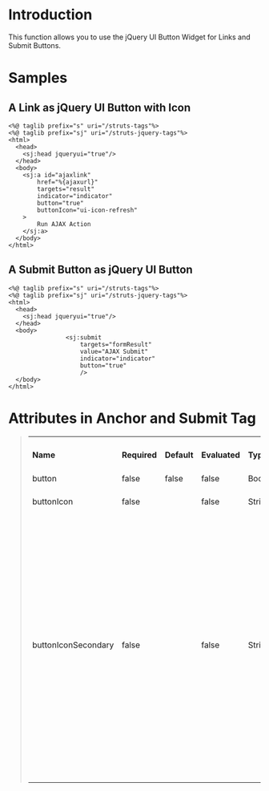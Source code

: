 

# Introduction #

This function allows you to use the jQuery UI Button Widget for Links and Submit Buttons.

# Samples #

## A Link as jQuery UI Button with Icon ##
```
<%@ taglib prefix="s" uri="/struts-tags"%>
<%@ taglib prefix="sj" uri="/struts-jquery-tags"%>
<html>
  <head>
    <sj:head jqueryui="true"/>
  </head>
  <body>
	<sj:a id="ajaxlink" 
		href="%{ajaxurl}" 
		targets="result" 
		indicator="indicator" 
		button="true" 
		buttonIcon="ui-icon-refresh"
	>
	  	Run AJAX Action
	</sj:a>
  </body>
</html>
```

## A Submit Button as jQuery UI Button ##

```
<%@ taglib prefix="s" uri="/struts-tags"%>
<%@ taglib prefix="sj" uri="/struts-jquery-tags"%>
<html>
  <head>
    <sj:head jqueryui="true"/>
  </head>
  <body>
	            <sj:submit 
	            	targets="formResult" 
	            	value="AJAX Submit" 
	            	indicator="indicator"
	            	button="true"
	            	/>
  </body>
</html>
```

# Attributes in Anchor and Submit Tag #
> <table width='100%'>
<blockquote><tr>
<blockquote><th align='left' valign='top'><h4>Name</h4></th>
<th align='left' valign='top'><h4>Required</h4></th>
<th align='left' valign='top'><h4>Default</h4></th>
<th align='left' valign='top'><h4>Evaluated</h4></th>
<th align='left' valign='top'><h4>Type</h4></th>
<th align='left' valign='top'><h4>Description</h4></th>
</blockquote></tr>
<tr>
<blockquote><td align='left' valign='top'>button</td>
<td align='left' valign='top'>false</td>
<td align='left' valign='top'>false</td>
<td align='left' valign='top'>false</td>
<td align='left' valign='top'>Boolean</td>
<td align='left' valign='top'>jQuery UI Button</td>
</blockquote></tr>
<tr>
<blockquote><td align='left' valign='top'>buttonIcon</td>
<td align='left' valign='top'>false</td>
<td align='left' valign='top'></td>
<td align='left' valign='top'>false</td>
<td align='left' valign='top'>String</td>
<td align='left' valign='top'>Icons to display. The primary icon is displayed on the left of the label text. Value must be a classname (String), eg. ui-icon-gear.</td>
</blockquote></tr>
<tr>
<blockquote><td align='left' valign='top'>buttonIconSecondary</td>
<td align='left' valign='top'>false</td>
<td align='left' valign='top'></td>
<td align='left' valign='top'>false</td>
<td align='left' valign='top'>String</td>
<td align='left' valign='top'>Icons to display. The secondary icon is displayed on the right of the label text. Value must be a classname (String), eg. ui-icon-gear.</td>
</blockquote></tr>
</blockquote><blockquote></table>